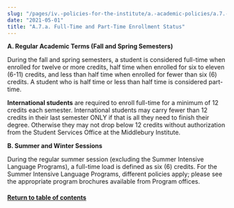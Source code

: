 ```yaml
---
slug: "/pages/iv.-policies-for-the-institute/a.-academic-policies/a.7.-policies-concerning-enrollment-and-payment-fees/a.7.a-full-time-and-part-time-enrollment-status"
date: "2021-05-01"
title: "A.7.a. Full-Time and Part-Time Enrollment Status"
---
```


**A. Regular Academic Terms (Fall and Spring Semesters)**<span style="text-decoration:underline"></span>

During the fall and spring semesters, a student is considered full-time when enrolled for twelve or more credits, half time when enrolled for six to eleven (6-11) credits, and less than half time when enrolled for fewer than six (6) credits. A student who is half time or less than half time is considered part-time. 

**International students** are required to enroll full-time for a minimum of 12 credits each semester. International students may carry fewer than 12 credits in their last semester ONLY if that is all they need to finish their degree. Otherwise they may not drop below 12 credits without authorization from the Student Services Office at the Middlebury Institute.

**B. Summer and Winter Sessions**

During the regular summer session (excluding the Summer Intensive Language Programs), a full-time load is defined as six (6) credits. For the Summer Intensive Language Programs, different policies apply; please see the appropriate program brochures available from Program offices.

#### [Return to table of contents](http://www.middlebury.edu/about/handbook/iv.-policies-for-the-institute/a.-academic-policies/a.7.-policies-concerning-enrollment-and-payment-fees)